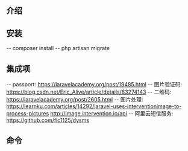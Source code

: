 ## 介绍
## 安装
-- composer install
-- php artisan migrate
## 集成项
-- passport: https://laravelacademy.org/post/19485.html
-- 图片验证码: https://blog.csdn.net/Eric_Alive/article/details/83274143
-- 二维码: https://laravelacademy.org/post/2605.html
-- 图片处理: 
	https://learnku.com/articles/14292/laravel-uses-interventionimage-to-process-pictures
	http://image.intervention.io/api
-- 阿里云短信服务: https://github.com/flc1125/dysms
## 命令
